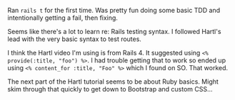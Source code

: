 Ran `rails t` for the first time. Was pretty fun doing some basic TDD and intentionally getting a fail, then fixing.

Seems like there's a lot to learn re: Rails testing syntax. I followed Hartl's lead with the very basic syntax to test routes.

I think the Hartl video I'm using is from Rails 4. It suggested using `<% provide(:title, "foo") %>`. I had trouble getting that to work so ended up using `<% content_for :title, "Foo" %>` which I found on SO. That worked.

The next part of the Hartl tutorial seems to be about Ruby basics. Might skim through that quickly to get down to Bootstrap and custom CSS... 
